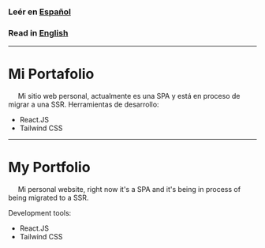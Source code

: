 ### Leér en [Español](#mi-portafolio)

### Read in [English](#my-portfolio) 

---

# Mi Portafolio

&nbsp;&nbsp;&nbsp;&nbsp; Mi sitio web personal, actualmente es una SPA y está en proceso de migrar a una SSR.
Herramientas de desarrollo:
- React.JS 
- Tailwind CSS

---

# My Portfolio

&nbsp;&nbsp;&nbsp;&nbsp; Mi personal website, right now it's a SPA and it's being in process of being migrated to a SSR.

Development tools:
- React.JS 
- Tailwind CSS
